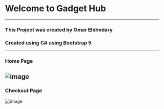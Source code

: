# Welcome to Gadget Hub
---
### This Project was created by Omar Elkhodary
### Created using C# using Bootstrap 5 
---
### Home Page
![image](https://github.com/user-attachments/assets/afefadd6-d9d7-42ad-98d4-1f8ffecc6061)
--- 
### Checkout Page
![image](https://github.com/user-attachments/assets/9d0f3fab-2552-42ee-bf76-34801c9867f8)

